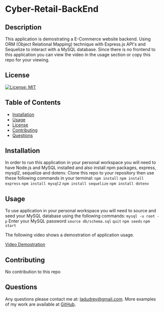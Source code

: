 # Cyber-Retail-BackEnd

  ## Description

  This application is demostrating a E-Commerce website backend. Using ORM (Object Relational Mapping) technique with Express.js API's and Sequelize to interact with a MySQL database. Since there is no frontend to this application you can view the video in the usage section or copy this repo for your viewing.


  ## License
  
  [![License: MIT](https://img.shields.io/badge/License-MIT-blue.svg)](https://opensource.org/licenses/MIT)
  
  ## Table of Contents
  
  - [Installation](#installation)
  - [Usage](#usage)
  - [License](#license)
  - [Contributing](#contributing)
  - [Questions](#questions)
  
  ## Installation
  
  In order to run this application in your personal workspace you will need to have Node.js and MySQL installed and also install npm packages, express, mysql2, sequelize and dotenv.
  Clone this repo to your repository then use these following commands in your terminal:
  `npm install`
  `npm install express`
  `npm install mysql2`
  `npm install sequelize`
  `npm install dotenv`
  
  ## Usage
  
  To use application in your personal workspace you will need to source and seed your MySQL database using the following commands:
  `mysql -u root -p`
  Enter your MySQL password
  `source db/schema.sql`
  `quit`
  `npm seeds`
  `npm start`

  The following video shows a demostration of application usage.

  [Video Demostration]()
  
  ## Contributing
  
  No contribution to this repo
   
  ## Questions
  
  Any questions please contact me at: ladudrey@gmail.com. 
  More examples of my work are available at [GitHub](https://github.com/LDudrey).